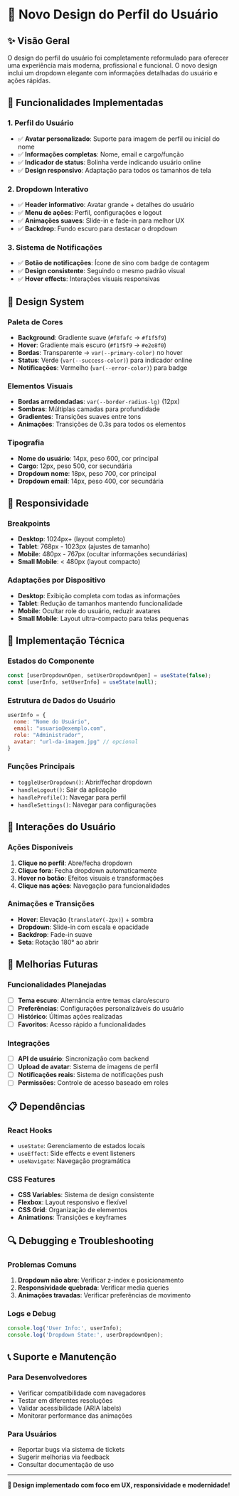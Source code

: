 # 🎨 Novo Design do Perfil do Usuário

## ✨ **Visão Geral**

O design do perfil do usuário foi completamente reformulado para oferecer uma experiência mais moderna, profissional e funcional. O novo design inclui um dropdown elegante com informações detalhadas do usuário e ações rápidas.

## 🚀 **Funcionalidades Implementadas**

### **1. Perfil do Usuário**
- ✅ **Avatar personalizado**: Suporte para imagem de perfil ou inicial do nome
- ✅ **Informações completas**: Nome, email e cargo/função
- ✅ **Indicador de status**: Bolinha verde indicando usuário online
- ✅ **Design responsivo**: Adaptação para todos os tamanhos de tela

### **2. Dropdown Interativo**
- ✅ **Header informativo**: Avatar grande + detalhes do usuário
- ✅ **Menu de ações**: Perfil, configurações e logout
- ✅ **Animações suaves**: Slide-in e fade-in para melhor UX
- ✅ **Backdrop**: Fundo escuro para destacar o dropdown

### **3. Sistema de Notificações**
- ✅ **Botão de notificações**: Ícone de sino com badge de contagem
- ✅ **Design consistente**: Seguindo o mesmo padrão visual
- ✅ **Hover effects**: Interações visuais responsivas

## 🎨 **Design System**

### **Paleta de Cores**
- **Background**: Gradiente suave (`#f8fafc` → `#f1f5f9`)
- **Hover**: Gradiente mais escuro (`#f1f5f9` → `#e2e8f0`)
- **Bordas**: Transparente → `var(--primary-color)` no hover
- **Status**: Verde (`var(--success-color)`) para indicador online
- **Notificações**: Vermelho (`var(--error-color)`) para badge

### **Elementos Visuais**
- **Bordas arredondadas**: `var(--border-radius-lg)` (12px)
- **Sombras**: Múltiplas camadas para profundidade
- **Gradientes**: Transições suaves entre tons
- **Animações**: Transições de 0.3s para todos os elementos

### **Tipografia**
- **Nome do usuário**: 14px, peso 600, cor principal
- **Cargo**: 12px, peso 500, cor secundária
- **Dropdown nome**: 18px, peso 700, cor principal
- **Dropdown email**: 14px, peso 400, cor secundária

## 📱 **Responsividade**

### **Breakpoints**
- **Desktop**: 1024px+ (layout completo)
- **Tablet**: 768px - 1023px (ajustes de tamanho)
- **Mobile**: 480px - 767px (ocultar informações secundárias)
- **Small Mobile**: < 480px (layout compacto)

### **Adaptações por Dispositivo**
- **Desktop**: Exibição completa com todas as informações
- **Tablet**: Redução de tamanhos mantendo funcionalidade
- **Mobile**: Ocultar role do usuário, reduzir avatares
- **Small Mobile**: Layout ultra-compacto para telas pequenas

## 🔧 **Implementação Técnica**

### **Estados do Componente**
```javascript
const [userDropdownOpen, setUserDropdownOpen] = useState(false);
const [userInfo, setUserInfo] = useState(null);
```

### **Estrutura de Dados do Usuário**
```javascript
userInfo = {
  nome: "Nome do Usuário",
  email: "usuario@exemplo.com",
  role: "Administrador",
  avatar: "url-da-imagem.jpg" // opcional
}
```

### **Funções Principais**
- `toggleUserDropdown()`: Abrir/fechar dropdown
- `handleLogout()`: Sair da aplicação
- `handleProfile()`: Navegar para perfil
- `handleSettings()`: Navegar para configurações

## 🎯 **Interações do Usuário**

### **Ações Disponíveis**
1. **Clique no perfil**: Abre/fecha dropdown
2. **Clique fora**: Fecha dropdown automaticamente
3. **Hover no botão**: Efeitos visuais e transformações
4. **Clique nas ações**: Navegação para funcionalidades

### **Animações e Transições**
- **Hover**: Elevação (`translateY(-2px)`) + sombra
- **Dropdown**: Slide-in com escala e opacidade
- **Backdrop**: Fade-in suave
- **Seta**: Rotação 180° ao abrir

## 🚀 **Melhorias Futuras**

### **Funcionalidades Planejadas**
- [ ] **Tema escuro**: Alternância entre temas claro/escuro
- [ ] **Preferências**: Configurações personalizáveis do usuário
- [ ] **Histórico**: Últimas ações realizadas
- [ ] **Favoritos**: Acesso rápido a funcionalidades

### **Integrações**
- [ ] **API de usuário**: Sincronização com backend
- [ ] **Upload de avatar**: Sistema de imagens de perfil
- [ ] **Notificações reais**: Sistema de notificações push
- [ ] **Permissões**: Controle de acesso baseado em roles

## 📋 **Dependências**

### **React Hooks**
- `useState`: Gerenciamento de estados locais
- `useEffect`: Side effects e event listeners
- `useNavigate`: Navegação programática

### **CSS Features**
- **CSS Variables**: Sistema de design consistente
- **Flexbox**: Layout responsivo e flexível
- **CSS Grid**: Organização de elementos
- **Animations**: Transições e keyframes

## 🔍 **Debugging e Troubleshooting**

### **Problemas Comuns**
1. **Dropdown não abre**: Verificar z-index e posicionamento
2. **Responsividade quebrada**: Verificar media queries
3. **Animações travadas**: Verificar preferências de movimento

### **Logs e Debug**
```javascript
console.log('User Info:', userInfo);
console.log('Dropdown State:', userDropdownOpen);
```

## 📞 **Suporte e Manutenção**

### **Para Desenvolvedores**
- Verificar compatibilidade com navegadores
- Testar em diferentes resoluções
- Validar acessibilidade (ARIA labels)
- Monitorar performance das animações

### **Para Usuários**
- Reportar bugs via sistema de tickets
- Sugerir melhorias via feedback
- Consultar documentação de uso

---

**🎉 Design implementado com foco em UX, responsividade e modernidade!**
